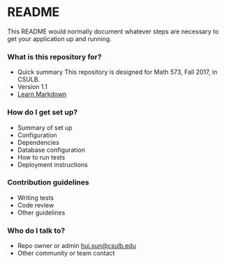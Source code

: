 # README #

This README would normally document whatever steps are necessary to get your application up and running.

### What is this repository for? ###

* Quick summary
This repository is designed for Math 573, Fall 2017, in CSULB. 
* Version
1.1
* [Learn Markdown](https://bitbucket.org/tutorials/markdowndemo)

### How do I get set up? ###

* Summary of set up
* Configuration
* Dependencies
* Database configuration
* How to run tests
* Deployment instructions

### Contribution guidelines ###

* Writing tests
* Code review
* Other guidelines

### Who do I talk to? ###

* Repo owner or admin
hui.sun@csulb.edu
* Other community or team contact